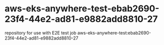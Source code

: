 # aws-eks-anywhere-test-ebab2690-23f4-44e2-ad81-e9882add8810-27
repository for use with E2E test job aws-eks-anywhere-test:ebab2690-23f4-44e2-ad81-e9882add8810-27

